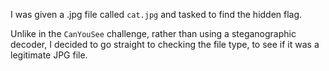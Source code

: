 I was given a .jpg file called `cat.jpg` and tasked to find the hidden flag. <br>

Unlike in the `CanYouSee` challenge, rather than using a steganographic decoder, I decided to go straight to checking the file type, to see if it was a legitimate JPG file. <br>

